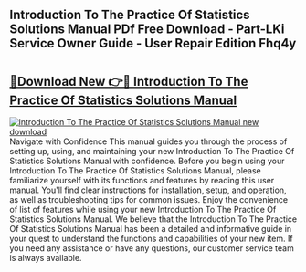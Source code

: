 ## Introduction To The Practice Of Statistics Solutions Manual PDf Free Download - Part-LKi Service Owner Guide - User Repair Edition Fhq4y

# <h2><a href="http://bc31231.oget.top/?id=Introduction+To+The+Practice+Of+Statistics+Solutions+Manual">🔗Download New 👉🔴 Introduction To The Practice Of Statistics Solutions Manual</a></h2>

[![Introduction To The Practice Of Statistics Solutions Manual new download](https://i.imgur.com/5g1atiW.png)](http://bc31231.oget.top/?id=Introduction+To+The+Practice+Of+Statistics+Solutions+Manual)
Navigate with Confidence This manual guides you through the process of setting up, using, and maintaining your new Introduction To The Practice Of Statistics Solutions Manual with confidence. Before you begin using your Introduction To The Practice Of Statistics Solutions Manual, please familiarize yourself with its functions and features by reading this user manual. You'll find clear instructions for installation, setup, and operation, as well as troubleshooting tips for common issues. Enjoy the convenience of list of features while using your new Introduction To The Practice Of Statistics Solutions Manual. We believe that the Introduction To The Practice Of Statistics Solutions Manual has been a detailed and informative guide in your quest to understand the functions and capabilities of your new item. If you need any assistance or have any questions, our customer service team is always available.
